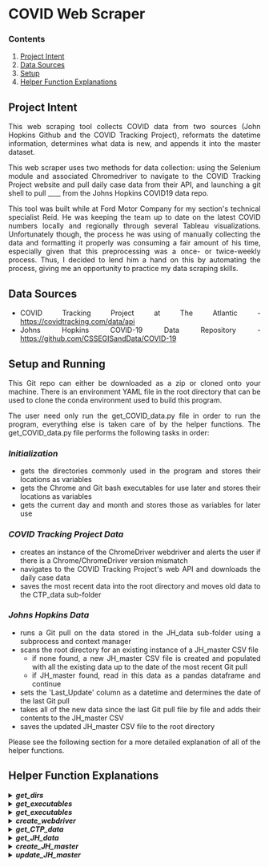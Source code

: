 # COVID Web Scraper
<div align="justify">   


### Contents
1. [Project Intent](#intent)
2. [Data Sources](#data_sources)
3. [Setup](#setup)
4. [Helper Function Explanations](#helper_fcns)


## Project Intent  <a name="intent"></a>
This web scraping tool collects COVID data from two sources (John Hopkins Github and the COVID Tracking Project), reformats the datetime information, determines what data is new, and appends it into the master dataset.

This web scraper uses two methods for data collection: using the Selenium module and associated Chromedriver to navigate to the COVID Tracking Project website and pull daily case data from their API, and launching a git shell to pull ____ from the Johns Hopkins COVID19 data repo.

This tool was built while at Ford Motor Company for my section's technical specialist Reid.  He was keeping the team up to date on the latest COVID numbers locally and regionally through several Tableau visualizations.  Unfortunately though, the process he was using of manually collecting the data and formatting it properly was consuming a fair amount of his time, especially given that this preprocessing was a once- or twice-weekly process.  Thus, I decided to lend him a hand on this by automating the process, giving me an opportunity to practice my data scraping skills.


## Data Sources  <a name="data_sources"></a>
* COVID Tracking Project at The Atlantic - https://covidtracking.com/data/api
* Johns Hopkins COVID-19 Data Repository - https://github.com/CSSEGISandData/COVID-19


## Setup and Running  <a name="setup"></a>

This Git repo can either be downloaded as a zip or cloned onto your machine.  There is an environment YAML file in the root directory that can be used to clone the conda environment used to build this program.

The user need only run the get_COVID_data.py file in order to run the program, everything else is taken care of by the helper functions.  The get_COVID_data.py file performs the following tasks in order:

### *Initialization*
* gets the directories commonly used in the program and stores their locations as variables
* gets the Chrome and Git bash executables for use later and stores their locations as variables
* gets the current day and month and stores those as variables for later use

### *COVID Tracking Project Data*
* creates an instance of the ChromeDriver webdriver and alerts the user if there is a Chrome/ChromeDriver version mismatch
* navigates to the COVID Tracking Project's web API and downloads the daily case data
* saves the most recent data into the root directory and moves old data to the CTP_data sub-folder

### *Johns Hopkins Data*
* runs a Git pull on the data stored in the JH_data sub-folder using a subprocess and context manager
* scans the root directory for an existing instance of a JH_master CSV file
    * if none found, a new JH_master CSV file is created and populated with all the existing data up to the date of the most recent Git pull
    * if JH_master found, read in this data as a pandas dataframe and continue
* sets the 'Last_Update' column as a datetime and determines the date of the last Git pull
* takes all of the new data since the last Git pull file by file and adds their contents to the JH_master CSV
* saves the updated JH_master CSV file to the root directory

Please see the following section for a more detailed explanation of all of the helper functions. 


## Helper Function Explanations  <a name="helper_fcns"></a>

<details><summary><strong><em>get_dirs</em></strong></summary>
<p>

This function returns the locations of five directories commonly used throughout the program.  The subsequent helper files require many of these directories as inputs. The five directory outputs are as follows:

* `root_dir` - the root directory on the host machine
* `helper_files_dir` - the sub-directory containing all the helper files and modules
* `downloads_dir` - the downloads folder of the host machine
* `CTP_data_dir` - the directory where historical daily CTP reports will be moved to
* `JH_data_dir` - the sub-directory within the JH github repo where the daily reports are stored

The `downloads_dir` directory is the only directory located outside of the webscraper's repository.  Thus, it has been defaulted to the Downloads folder on Windows.  If this folder cannot be found (i.e., user running a different OS), the function will prompt the user to indentify the location of the host machine's Downloads folder.

</p>
</details>

<details><summary><strong><em>get_executables</em></strong></summary>
<p>

This function allows for easier usage of this webscraper across operating systems by identifying the locations of the Chrome browser and Git bash executables.  It returns the following two variables:

* `chrome_exe`
* `git_bash_exe`

Again, my personal computer runs Windows and thus I've set the locations of these executables to their default locations on Windows.  However, if this program is run on a non-Windows machine, a warning box will open indicating that the executables cannot be found and a file dialog box is subsequently opened in which the user can identify their locations.

</p>
</details>

<details><summary><strong><em>get_executables</em></strong></summary>
<p>

This function simply returns the day and month at the time of running the program.  They are stored as the following variables:

* `current_day`
* `current_month`

These variables are used in the get_CTP_data function for file labeling purposes.

</p>
</details>

<details><summary><strong><em>create_webdriver</em></strong></summary>
<p>

This function performs two actions:

* Aquires the version of Chrome currently installed on the host machine
* Creates an instance of the webdriver for use in get_CTP_data function

Acquiring the Chrome version is accomplished via the win32api module, pulling the requisite information from the Chrome executable's file properties.  If a Chrome/ChromeDriver version mismatch is detected in the next step, the user will be displayed the current Chrome browser version and requested to download the associated ChromeDriver version.  This check obviously cannot run on non-Windows machine so it is effectively bypassed if this is the case.

Creating an instance of the webdriver will confirm whether the correct version of ChromeDriver is available on the machine.  If not, the user will be prompted to download the correct ChromeDriver zip file.  The zip file contents are then extracted and moved to the *helper_files* directory.  The test is then run again and either passes if the user downloaded the correct ChromeDriver version or aborts after three failed attempts.  This breaks the entire program and a printed cancellation message is displayed.

</p>
</details>

<details><summary><strong><em>get_CTP_data</em></strong></summary>
<p>

This function does the hard yards of getting the COVID Tracking Project (CTP) data, formatting the filename, moving it to where it needs to be, etc.

Selenium is powering the driver functionality to navigate within the browser.  After accessing the COVID Tracking Project's website, the driver clicks its way to the link where the target data is stored.

One snag discovered during robustness testing was that sometimes the browser would timeout after requesting data from the API and the data would not be successfully downloaded.  Thus, I implemented my own timer to restart the process if the browser timeout issue occurred.

Since these files contain daily data, the last part of this function will scan the contents of the root directory for an existing daily file and move it to the CTP_data sub-folder if it exists.  It's only at this point that the just-downloaded daily file is renamed to include the `current_day` and `current_month` (from *get_todays_date* function) and moved to the root directory.

</p>
</details>

<details><summary><strong><em>get_JH_data</em></strong></summary>
<p>

This function performs a git pull on the JH repo stored in the JH_data folder.  It uses the subprocess module to open a git bash using the executable stored in `git_bash_exe`.  It also employs a context manager to take care of opening and closing the subprocess.

</p>
</details>

<details><summary><strong><em>create_JH_master</em></strong></summary>
<p>

This function creates a new JH_master CSV file if one does not already exist in the main root folder.  This will take all of the 

</p>
</details>

<details><summary><strong><em>update_JH_master</em></strong></summary>
<p>



</p>
</details>




</div> 
